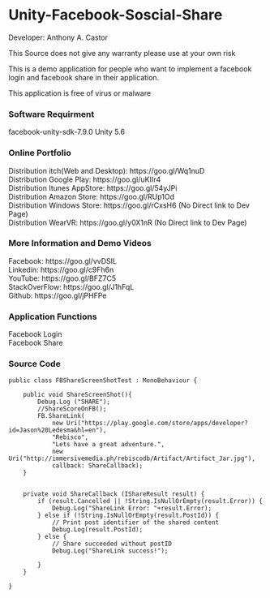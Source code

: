 # Unity-Facebook-Soscial-Share
Developer: Anthony A. Castor

This Source does not give any warranty please use at your own risk </br>

This is a demo application for people who want to implement a facebook login and facebook share in their application. </br>

This application is free of virus or malware </br>

<h3>Software Requirment </h3>
facebook-unity-sdk-7.9.0
Unity 5.6

<h3>Online Portfolio</h3>
Distribution itch(Web and Desktop): https://goo.gl/Wq1nuD </br>
Distribution Google Play: https://goo.gl/uKIIr4 </br>
Distribution Itunes AppStore: https://goo.gl/54yJPi </br>
Distribution Amazon Store: https://goo.gl/RUp1Od </br>
Distribution Windows Store: https://goo.gl/rCxsH6   (No Direct link to Dev Page) </br>
Distribution WearVR: https://goo.gl/y0X1nR  (No Direct link to Dev Page) </br>

<h3>More Information and Demo Videos </h3>
Facebook: https://goo.gl/vvDSIL </br>
Linkedin: https://goo.gl/c9Fh6n </br>
YouTube: https://goo.gl/BFZ7C5 </br>
StackOverFlow: https://goo.gl/J1hFqL </br>
Github: https://goo.gl/jPHFPe </br>


<h3>Application Functions</h3>
Facebook Login </br>
Facebook Share </br>


<h3>Source Code</h3>

	public class FBShareScreenShotTest : MonoBehaviour {

		public void ShareScreenShot(){
			Debug.Log ("SHARE");
			//ShareScoreOnFB();
			FB.ShareLink(
				new Uri("https://play.google.com/store/apps/developer?id=Jason%20Ledesma&hl=en"),
				"Rebisco",
				"Lets have a great adventure.",
				new Uri("http://immersivemedia.ph/rebiscodb/Artifact/Artifact_Jar.jpg"),
				callback: ShareCallback);
		}


		private void ShareCallback (IShareResult result) {
			if (result.Cancelled || !String.IsNullOrEmpty(result.Error)) {
				Debug.Log("ShareLink Error: "+result.Error);
			} else if (!String.IsNullOrEmpty(result.PostId)) {
				// Print post identifier of the shared content
				Debug.Log(result.PostId);
			} else {
				// Share succeeded without postID
				Debug.Log("ShareLink success!");

			}
		}

	}